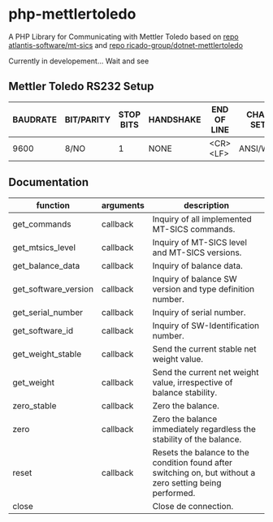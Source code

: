 # php-mettlertoledo
A PHP Library for Communicating with Mettler Toledo based on
[repo atlantis-software/mt-sics](https://github.com/ricado-group/dotnet-mettlertoledo)
and
[repo ricado-group/dotnet-mettlertoledo](https://github.com/ricado-group/dotnet-mettlertoledo)

Currently in developement...
Wait and see

## Mettler Toledo RS232 Setup

  | BAUDRATE | BIT/PARITY | STOP BITS | HANDSHAKE | END OF LINE  | CHAR SET | CONTINUOUS MODE |
  |----------|------------|-----------|-----------|--------------|----------|-----------------|
  |     9600 | 8/NO       |         1 | NONE      | \<CR\>\<LF\> | ANSI/WIN | OFF             |

## Documentation

  | function | arguments | description |
  |----------|-----------|-------------|
  | get_commands | callback | Inquiry of all implemented MT-SICS commands. |
  | get_mtsics_level | callback | Inquiry of MT-SICS level and MT-SICS versions. |
  | get_balance_data | callback | Inquiry of balance data. |
  | get_software_version | callback | Inquiry of balance SW version and type definition number. |
  | get_serial_number | callback | Inquiry of serial number. |
  | get_software_id | callback | Inquiry of SW-Identification number. |
  | get_weight_stable | callback | Send the current stable net weight value. |
  | get_weight | callback | Send the current net weight value, irrespective of balance stability. |
  | zero_stable | callback | Zero the balance. |
  | zero | callback | Zero the balance immediately regardless the stability of the balance. |
  | reset | callback | Resets the balance to the condition found after switching on, but without a zero setting being performed. |
  | close | | Close de connection. |
